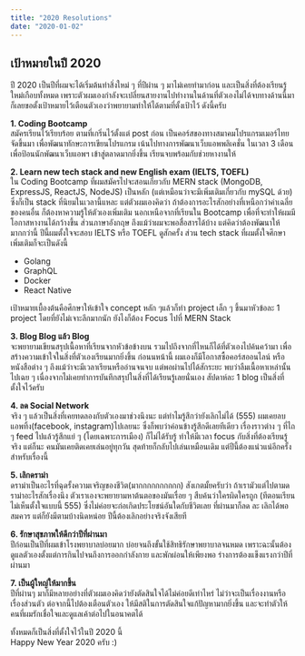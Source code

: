 ```yaml
---
title: "2020 Resolutions"
date: "2020-01-02"
---
```


## เป้าหมายในปี 2020  

ปี 2020 เป็นปีที่ผมจะได้เริ่มต้นทำสิ่งใหม่ ๆ ที่ปีผ่าน ๆ มาไม่เคยทำมาก่อน และเป็นสิ่งที่ต้องเรียนรู้ใหม่เกือบทั้งหมด เพราะตัวผมเองกำลังจะเปลี่ยนสายงานไปทำงานในด้านที่ตัวเองไม่ได้จบทางด้านนี้มา ก็เลยขอตั้งเป้าหมายไว้เตือนตัวเองว่าพยายามทำให้ได้ตามที่ตั้งเป้าไว้ ดังนี้ครับ  

**1. Coding Bootcamp**  
สมัครเรียนไว้เรียบร้อย ตามที่เกริ่นไว้ตั้งแต่ post ก่อน เป็นคอร์สของทางสมาคมโปรแกรมเมอร์ไทยจัดขึ้นมา เพื่อพัฒนาทักษะการเขียนโปรแกรม เน้นไปทางการพัฒนาเว็บแอพพลิเคชั่น ในเวลา 3 เดือน เพื่อป้อนนักพัฒนาเว็บแอพฯ เข้าสู่ตลาดมากยิ่งขึ้น เรียนจบพร้อมกับช่วยหางานให้  

**2. Learn new tech stack and new English exam (IELTS, TOEFL)**  
ใน Coding Bootcamp ที่ผมสมัครไปจะสอนเกี่ยวกับ MERN stack (MongoDB, ExpressJS, ReactJS, NodeJS) เป็นหลัก (แต่เหมือนว่าจะมีเพิ่มเติมเกี่ยวกับ mySQL ด้วย) ซึ่งก็เป็น stack ที่นิยมในเวลานี้แหละ แต่ตัวผมเองคิดว่า ถ้าต้องการอะไรสักอย่างที่เหนือกว่าค่าเฉลี่ยของคนอื่น ก็ต้องหาความรู้ให้ตัวเองเพิ่มเติม นอกเหนือจากที่เรียนใน Bootcamp เพื่อที่จะทำให้ผมมีโอกาสหางานได้กว้างขึ้น ส่วนภาษาอังกฤษ ถึงแม้ว่าผมจะพอสื่อสารได้บ้าง แต่คิดว่าต้องพัฒนาให้มากกว่านี้ ปีนี้ผมตั้งใจจะสอบ IELTS หรือ TOEFL ดูสักครั้ง ส่วน tech stack ที่ผมตั้งใจศึกษาเพิ่มเติมก็จะเป็นดังนี้

- Golang  
- GraphQL
- Docker
- React Native
  
เป้าหมายเบื้องต้นคือศึกษาให้เข้าใจ concept หลัก ๆแล้วก็ทำ project เล็ก ๆ ขึ้นมาหัวข้อละ 1 project โดยที่ยังไม่เจาะลึกมากนัก ยังไงก็ต้อง Focus ไปที่ MERN Stack

**3. Blog Blog แล้ว Blog**  
จะพยายามเขียนสรุปเนื้อหาที่เรียนจากหัวข้อข้างบน รวมไปถึงจากที่ไหนก็ได้ที่ตัวเองไปค้นคว้ามา เพื่อสร้างความเข้าใจในสิ่งที่ตัวเองเรียนมากยิ่งขึ้น ก่อนนหน้านี้ ผมเองก็มีโอกาสซื้อคอร์สออนไลน์ หรือหนังสือต่าง ๆ ถึงแม้ว่าจะมีเวลาเรียนหรืออ่านจนจบ แต่พอผ่านไปได้สักระยะ พบว่าลืมเนื้อหาเหล่านั้นไปเฉย ๆ เนื่องจากไม่เคยทำการบันทึกสรุปในสิ่งที่ได้เรียนรู้เลยนั่นเอง สัปดาห์ละ 1 blog เป็นสิ่งที่ตั้งใจไว้ครับ  

**4. ลด Social Network**  
จริง ๆ แล้วเป็นสิ่งที่เคยทดลองกับตัวเองมาช่วงนึงนะ แต่ทำไมรู้สึกว่ายังเลิกไม่ได้ (555) ผมเคยลบแอพทิ้ง(facebook, instagram)ไปเลยนะ ซึ่งก็พบว่าค่อนข้างรู้สึกดีเลยทีเดียว เรื่องราวต่าง ๆ ที่ไถ ๆ feed ไปแล้วรู้สึกแย่ ๆ (โดยเฉพาะการเมือง) ก็ไม่ได้รับรู้ ทำให้มีเวลา focus กับสิ่งที่ต้องเรียนรู้จริง แต่ก็นะ คนมันเคยติดเคยเล่นอยู่ทุกวัน สุดท้ายก็กลับไปเล่นเหมือนเดิม แต่ปีนี้ต้องแน่วแน่อีกครั้งสำหรับเรื่องนี้  

**5. เลิกดราม่า**  
ดราม่าเป็นอะไรที่ฉุดรั้งความเจริญของชีวิต(มากกกกกกกกกก) สังเกตมั้ยครับว่า ถ้าเรามัวแต่ไปตามดราม่าอะไรสักเรื่องนึง ตัวเราเองจะพยายามหาต้นตอของมันเรื่อย ๆ สืบค้นว่าใครผิดใครถูก (ทีตอนเรียนไม่เห็นตั้งใจแบบนี้ 555) ซึ่งไม่ค่อยจะก่อเกิดประโยชน์อันใดกับชีวิตเลย ที่ผ่านมาก็ลด ละ เลิกได้พอสมควร แต่ก็ยังมีตามบ้างนิดหน่อย ปีนี้ต้องเลิกอย่างจริงจังเสียที  

**6. รักษาสุขภาพให้ดีกว่าปีที่ผ่านมา**  
ปีก่อนเป็นปีที่ผมเข้าโรงพยาบาลบ่อยมาก บ่อยจนถึงขั้นใช้สิทธิรักษาพยาบาลจนหมด เพราะฉะนั้นต้องดูแลตัวเองตั้งแต่การกินไปจนถึงการออกกำลังกาย และพักผ่อนให้เพียงพอ ร่างการต้องแข็งแรงกว่าปีที่ผ่านมา  

**7. เป็นผู้ใหญ่ให้มากขึ้น**  
ปีที่ผ่านๆ มาก็มีหลายอย่างที่ตัวผมเองคิดว่ายังตัดสินใจได้ไม่ค่อยดีเท่าไหร่ ไม่ว่าจะเป็นเรื่องงานหรือเรื่องส่วนตัว ต่อจากนี้ไปต้องเตือนตัวเอง ให้มีสติในการตัดสินใจแก้ปัญหามากยิ่งขึ้น และจะทำตัวให้คนที่ผมรักเชื่อใจและดูแลเค้าต่อไปในอนาคตได้  

ทั้งหมดก็เป็นสิ่งที่ตั้งใจไว้ในปี 2020 นี้  
Happy New Year 2020 ครับ :)  
